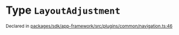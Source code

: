 # Type `LayoutAdjustment`
<sub>Declared in [packages/sdk/app-framework/src/plugins/common/navigation.ts:46](https://github.com/dxos/dxos/blob/664e23dbe/packages/sdk/app-framework/src/plugins/common/navigation.ts#L46)</sub>






